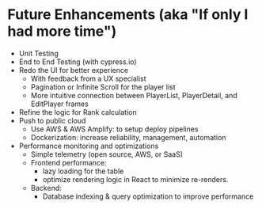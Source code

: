 # Future Enhancements (aka "If only I had more time")

- Unit Testing
- End to End Testing (with cypress.io)
- Redo the UI for better experience
  - With feedback from a UX specialist
  - Pagination or Infinite Scroll for the player list
  - More intuitive connection between PlayerList, PlayerDetail, and EditPlayer frames
- Refine the logic for Rank calculation
- Push to public cloud
  - Use AWS & AWS Amplify: to setup deploy pipelines
  - Dockerization: increase reliability, management, automation
- Performance monitoring and optimizations
  - Simple telemetry (open source, AWS, or SaaS)
  - Frontend performance:
    - lazy loading for the table
    - optimize rendering logic in React to minimize re-renders.
  - Backend:
    - Database indexing & query optimization to improve performance
